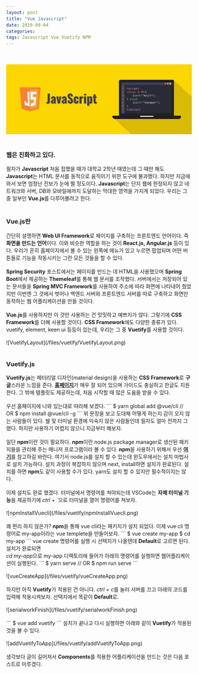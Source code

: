 ```yaml
---
layout: post
title: "Vue Javascript"
date: 2019-09-04
categories:
tags: Javascript Vue Vuetify NPM
---
```

<div style="display:none;">
프론트 엔드에 해당하는 웹어플 만들기 
웹어플 로그인 요청 시, 프론트 엔드와 백엔드로 나뉘었을 때 문제점 기술
</div>

<br><br>
![javascript](/files/vuetify/javascript.png)
<br><br>

<h3>웹은 진화하고 있다.</h3>
필자가 <b>Javascript</b> 처음 접했을 때가 대학교 2학년 때였는데 그 때만 해도 <b>Javascript</b>는 HTML 문서를 동적으로 움직이기 위한 도구에 불과했다. 하지만 지금에 와서 보면 엄청난 진보가 눈에 띌 정도이다. <b>Javascript</b>는 단지 웹에 한정되지 않고 네트워크와 서버, DB와 모바일에까지 도달하는 막대한 영역을 가지게 되었다. 우리는 그 중 일부인 <b>Vue.js</b>를 다루어볼려고 한다.
<br><br>
<h3>Vue.js란</h3>
간단히 설명하면 <b>Web UI Framework</b>로 페이지를 구축하는 프론트엔드 언어이다. 즉 <b>화면을 만드는 언어</b>이다. 이와 비슷한 역할을 하는 것이 <b>React.js, Angular.js</b> 등이 있다. 우리가 흔히 홈페이지에서 볼 수 있는 왼쪽에 메뉴가 있고 누르면 팝업되며 어떤 버튼들로 기능을 작동시키는 그런 모든 것들을 할 수 있다. 
<br><br>
<b>Spring Security</b> 포스트에서는 페이지를 만드는 데 HTML을 사용했으며 <b>Spring Boot</b>에서 제공하는 <b>Themeleaf</b>를 통해 웹 문서를 조작했다. 서버에서는 저장되어 있는 문서들을 <b>Spring MVC Framework</b>를 사용하여 주소에 따라 화면에 나타내어 줬었지만 이번엔 그 것에서 벗어나 백엔드 서버와 프론트엔드 서버를 따로 구축하고 화면만 동작하는 웹 어플리케이션을 만들 것이다. 
<br><br>
<b>Vue.js</b>를 사용하지만 이 것만 사용하는 건 밋밋하고 예쁘지가 않다. 그렇기에 <b>CSS Framework</b>를 더해 사용할 것이다. <b>CSS Framework</b>에도 다양한 종류가 있다. vuetify, element, keen ui 등등이 있는데, 우리는 그 중 <b>Vuetify</b>를 사용할 것이다. 
<br><br>
![VuetifyLayout](/files/vuetify/VuetifyLayout.png)
<br><br>
<h3>Vuetify.js</h3>
<b>Vuetify.js</b>는 메터리얼 디자인(material design)을 사용하는 <b>CSS Framework</b>로 <b>구글</b>스러운 느낌을 준다. <b><a href="https://vuetifyjs.com/ko/">홈페이지</a></b>가 매우 잘 되어 있으며 가이드도 충실하고 한글도 지원한다. 그 밖에 템플릿도 제공하는데, 처음 시작할 때 많은 도움을 받을 수 있다. 
<br><br>
우선 홈페이지에 나와 있는대로 따라해 보겠다. 
```
$ yarn global add @vue/cli
// OR
$ npm install @vue/cli -g
```
위 문장을 보고 도대체 어떻게 하는지 감이 오지 않는 사람들이 있다. 쉘 및 터미널 환경에 익숙지 않은 사람들인데 필자도 얼마 전까지 그랬다. 하지만 사용하기 어렵지 않으니 지금부터 해보자. 
<br><br>
일단 <b>npm</b>이란 것이 필요하다. <b>npm</b>이란 node.js package manager로 생산된 패키지들을 관리해 주는 매니저 프로그램이라 볼 수 있다. <b>npm</b>을 사용하기 위해서 우선 <b><a href="https://www.npmjs.com/get-npm">여기</a></b>를 참고하길 바란다. 여기서 node.js를 설치 할 수 있는데 윈도우에서는 설치 마법사로 설치 가능하다. 설치 과정이 복잡하지 않으며 next, install하면 설치가 완료된다. 설치를 하면 <b>npm</b>도 같이 사용할 수가 있다. yarn도 설치 할 수 있지만 필수적이지는 않다. 
<br><br>
이제 설치도 완료 했겠다. 터미널에서 명령어를 쳐야되는데 VSCode는 <b>자체 터미널 기능</b>을 제공하기에 <i>ctrl + `</i>으로 터미널을 열어 명령어를 쳐보자. 
<br><br>
![npmInstallVuecli](/files/vuetify/npmInstallVuecli.png)
<br><br>
꽤 편리 하지 않은가? <b>npm</b>을 통해 vue cli라는 패키지가 설치 되었다. 이제 vue cli 명령어로 my-app이라는 vue templete을 만들어보자.
```
$ vue create my-app
$ cd my-app
```
vue create 명령어를 실행 시 선택지가 나올텐데 <b>Default</b>로 고르면 된다. 설치가 완료되면 <br><i>cd my-app</i>으로 my-app 디렉토리에 들어가 아래의 명령어를 실행하면 웹어플리케이션이 실행된다.
```
$ yarn serve
// OR
$ npm run serve
```
<br><br>
![vueCreateApp](/files/vuetify/vueCreateApp.png)
<br><br>
하지만 아직 <b>Vuetify</b>가 적용된 건 아니다. <i>ctrl + c</i>를 눌러 서버를 끄고 아래의 코드를 입력해 적용시켜보자. 선택지에서 똑같이 <b>Default</b>로.
<br><br>
![serialworkFinish](/files/vuetify/serialworkFinish.png)
<br><br>
```
$ vue add vuetify
```
설치가 끝나고 다시 실행하면 아래와 같이 <b>Vuetify</b>가 적용된 것을 볼 수 있다.
<br><br>
![addVuetifyToApp](/files/vuetify/addVuetifyToApp.png)
<br><br>
생각보다 글이 길어져서 <b>Components</b>를 적용한 어플리케이션을 만드는 것은 다음 포스트로 미루겠다.
<div style="display:none;">
중요 문구에 굵게, 명령어에 이텔릭, 머릿말 활용하기, 슬슬 포스트가 많아진다. 카테고리 만들기
</div>